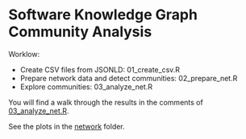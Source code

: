 # Software Knowledge Graph Community Analysis

Worklow:

- Create CSV files from JSONLD: 01_create_csv.R 
- Prepare network data and detect communities: 02_prepare_net.R 
- Explore communities: 03_analyze_net.R 

You will find a walk through the results in the comments of [03_analyze_net.R](03_analyze_net.R). 

See the plots in the [network](network) folder.